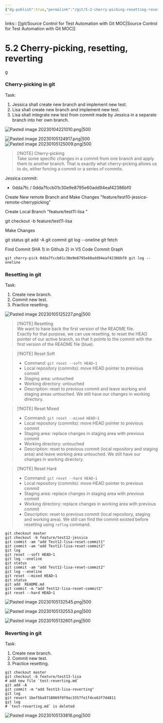 ```yaml
---
{"dg-publish":true,"permalink":"/git/5-2-cherry-picking-resetting-reverting/"}
---
```


links:: [[git/Source Control for Test Automation with Git MOC\|Source Control for Test Automation with Git MOC]]

# 5.2 Cherry-picking, resetting, reverting

g

### Cherry-picking in git

Task: 

1. Jessica shall create new branch and implement new test.
2. Lisa shall create new branch and implement new test.
3. Lisa shall integrate new test from commit made by Jessica in a separate branch into her own branch.

![Pasted image 20230104221010.png|500](/img/user/git/attachments/Pasted%20image%2020230104221010.png)

![Pasted image 20230105124917.png|500](/img/user/git/attachments/Pasted%20image%2020230105124917.png)  
![Pasted image 20230105125009.png|500](/img/user/git/attachments/Pasted%20image%2020230105125009.png)

> [!NOTE] Cherry-picking  
> Take some specific changes in a commit from one branch and apply them to another branch. That is exactly what cherry-picking allows us to do, either forcing a commit or a series of commits.

Jessica commit: 

- 0dda7fc / 0dda7fccb01c30e9e8795e60add94eaf42386bf0


Create New remote Branch and Make Changes "feature/test10-jessica-remote-cherrypicking"

Create Local Branch "feature/test11-lisa "

git checkout -b feature/test11-lisa   

Make Changes

git status git add -A git commit git log --oneline git fetch      

Find Commit SHA 1) in Github 2) in VS Code Commit Graph
```
git cherry-pick 0dda7fccb01c30e9e8795e60add94eaf42386bf0 git log --oneline                                          

```

### Resetting in git

Task: 

1. Create new branch.
2. Commit new test.
3. Practice resetting.

![Pasted image 20230105125227.png|500](/img/user/git/attachments/Pasted%20image%2020230105125227.png)

> [!NOTE] Resetting  
> We want to have back the first version of the README file.  
Exactly for that purpose, we can use resetting, to reset the HEAD pointer of our active branch, so that it points to the commit with the first version of the README file (blue).

> [!NOTE] Reset Soft
> - Command: `git reset --soft HEAD~1`
> - Local repository (commits): move HEAD pointer to previous commit
> - Staging area: untouched 
> - Working directory: untouched
> - Description: reset to previous commit and leave working and staging areas untouched. We still have our changes in working directory.

> [!NOTE] Reset Mixed
> - Command: `git reset --mixed HEAD~1`
> - Local repository (commits): move HEAD pointer to previous commit
> - Staging area: replace changes in staging area with previous commit 
> - Working directory: untouched
> - Description: reset to previous commit (local repository and staging area) and leave working area untouched. We still have our changes in working directory.

> [!NOTE] Reset Hard
> - Command: `git reset --hard HEAD~1`
> - Local repository (commits): move HEAD pointer to previous commit
> - Staging area: replace changes in staging area with previous commit 
> - Working directory: replace changes in working area with previous commit
> - Description: reset to previous commit (local repository, staging and working area). We still can find the commit existed before resetting using `reflog` command.

```shell
git checkout master                                                               git checkout -b feature/test12-jessica                                            git commit -am "add Test12-lisa-reset-commit1"                                    git commit -am "add Test12-lisa-reset-commit2"                                    git log                                                                           git reset --soft HEAD~1                                                           git log --oneline                                                                 git status                                                                        git commit -am "add Test12-lisa-reset-commit2"                                    git log --oneline                                                                 git reset --mixed HEAD~1                                                          git status                                                                        git add  README.md                                                                git commit -m "add Test12-lisa-reset-commit2"                                     git reset --hard HEAD~1  
```

![Pasted image 20230105132545.png|500](/img/user/git/attachments/Pasted%20image%2020230105132545.png)

![Pasted image 20230105132553.png|500](/img/user/git/attachments/Pasted%20image%2020230105132553.png)

![Pasted image 20230105132601.png|500](/img/user/git/attachments/Pasted%20image%2020230105132601.png)

### Reverting in git

Task: 

1. Create new branch.
2. Commit new test.
3. Practice resetting.

```shell
git checkout master                                                                  git checkout -b feature/test13-lisa   
# add new file `test-reverting.md`
git add -A                                                                           git commit -m "add Test13-lisa-reverting"                                            git log                                                                              git revert 1bef5ba9718069f0f9ac3357fe1f4ce63f7d4811                                  git log   
# `test-reverting.md` is deleted
```

![Pasted image 20230105133816.png|500](/img/user/git/attachments/Pasted%20image%2020230105133816.png)

